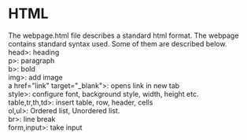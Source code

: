 # HTML
The webpage.html file describes a standard html format. The webpage contains standard syntax used. Some of them are described below.<br>
head>: heading<br>
p>: paragraph<br>
b>: bold<br>
img>: add image<br>
a href="link" target="_blank">: opens link in new tab<br>
style>: configure font, background style, width, height etc.<br>
table,tr,th,td>: insert table, row, header, cells<br>
ol,ul>: Ordered list, Unordered list.<br>
br>: line break<br>
form,input>: take input
